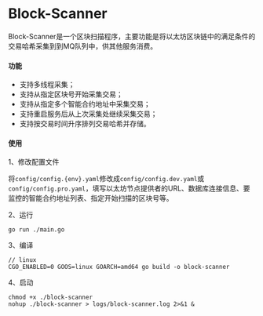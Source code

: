 
# Block-Scanner

Block-Scanner是一个区块扫描程序，主要功能是将以太坊区块链中的满足条件的交易哈希采集到到MQ队列中，供其他服务消费。

#### 功能
- 支持多线程采集；
- 支持从指定区块号开始采集交易；
- 支持从指定多个智能合约地址中采集交易；
- 支持重启服务后从上次采集处继续采集交易；
- 支持按交易时间升序排列交易哈希并存储。

#### 使用

1、修改配置文件

将`config/config.{env}.yaml`修改成`config/config.dev.yaml`或`config/config.pro.yaml`，填写以太坊节点提供者的URL、数据库连接信息、要监控的智能合约地址列表、指定开始扫描的区块号等。

2、运行
```
go run ./main.go
```

3、编译
```
// linux
CGO_ENABLED=0 GOOS=linux GOARCH=amd64 go build -o block-scanner
```

4、启动
```
chmod +x ./block-scanner
nohup ./block-scanner > logs/block-scanner.log 2>&1 &
```



